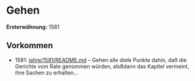 # Gehen

**Ersterwähnung:** 1581

## Vorkommen
- 1581: [jahre/1581/README.md](../jahre/1581/README.md) – Gehen alle dieſe Punkte dahin, daß die Gerichte vom
Rate genommen würden, als8dann das Kapitel vermeint,
ihre Sachen zu erhalten...
